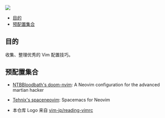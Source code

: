![](logo.png)


<!-- vim-markdown-toc GFM -->

- [目的](#目的)
- [预配置集合](#预配置集合)

<!-- vim-markdown-toc -->

## 目的

收集、整理优秀的 Vim 配置技巧。

## 预配置集合

- [NTBBloodbath's doom-nvim](https://github.com/NTBBloodbath/doom-nvim): A Neovim configuration for the advanced martian hacker
- [Tehnix's spaceneovim](https://github.com/Tehnix/spaceneovim): Spacemacs for Neovim



- 本仓库 Logo 来自 [vim-jp/reading-vimrc](https://github.com/vim-jp/reading-vimrc)

